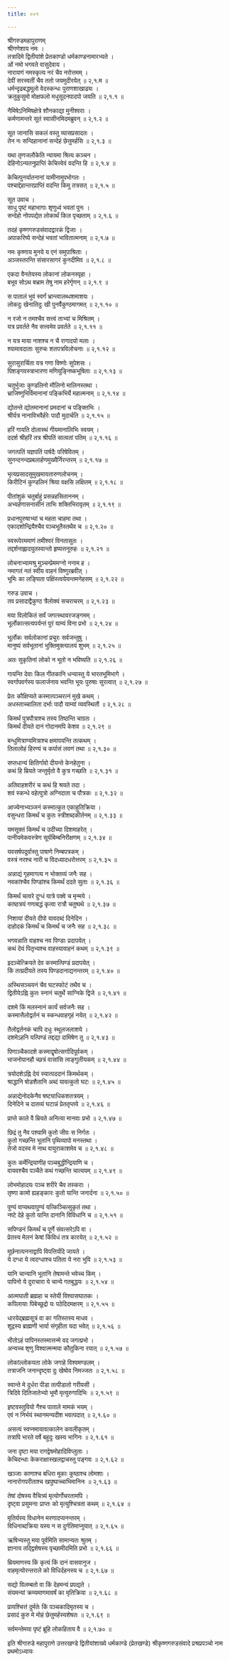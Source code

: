 ```yaml
---
title: ००१

---
```

श्रीगरुडमहापुराणम्  
श्रीगणेशाय नमः ।  
तत्रादिमे द्वितीयांशे प्रेतकाण्डो धर्मकाण्डनामारभ्यते ।  
ओं नमो भगवते वासुदेवाय ।  
नारायणं नमस्कृत्य नरं चैव नरोत्तमम् ।  
देवीं सरस्वतीं चैव ततो जयमुदीरयेत् ॥ २,१.म ॥  
धर्मन्दृढबद्धमूलो वेदस्कन्धः पुराणशाखाढ्यः ।  
क्रतुकुसुमो मोक्षफलो मधुसूदनपादपो जयति ॥ २,१.१ ॥  
  
नैमिषेऽनिमिषक्षेत्रे शौनकाद्या मुनीश्वराः ।  
कर्मणामन्तरे सूतं स्वासीनमिदमब्रुवन् ॥ २,१.२ ॥  
  
सूत जानासि सकलं वस्तु व्यासप्रसादतः ।  
तेन नः सन्दिहानानां सन्देहं छेत्तुमर्हसि ॥ २,१.३ ॥  
  
यथा तृणजलौकेति न्यायमा श्रित्य कञ्चन ।  
देहिनोऽन्यतनुप्राप्तिं केचित्त्वेवं वदन्ति हि ॥ २,१.४ ॥  
  
केचित्पुनर्यातनानां यामीनामुपभोगतः ।  
पश्चाद्देहान्तरप्राप्तिं वदन्ति किमु तत्रसत् ॥ २,१.५ ॥  
  
सूत उवाच ।  
साधु पृष्टं महाभागाः शृणुध्वं भवतां पुनः ।  
सन्देहो नोपपद्येत लोकार्थं किल पृच्छताम् ॥ २,१.६ ॥  
  
तदहं कृष्णगरुडसंवादद्वारकं द्विजाः ।  
अपाकरिष्ये सन्देहं भवतां भावितात्मनाम् ॥ २,१.७ ॥  
  
नमः कृष्णाय मुनये य एनं समुपाश्रिताः ।  
अञ्जस्तरन्ति संसारसागरं कुनदीमिव ॥ २,१.८ ॥  
  
एकदा वैनतेयस्य लोकानां लोकनस्पृहा ।  
बभूव सोऽथ बभ्राम तेषु नाम हरेर्गृणन् ॥ २,१.९ ॥  
  
स पातालं भुवं स्वर्गं भ्रान्त्वालब्धशमाशयः ।  
लोकदुः खेनातिदुः खी पुनर्वैकुण्ठमागमत् ॥ २,१.१० ॥  
  
न रजो न तमश्चैव सत्त्वं ताभ्यां च मिश्रितम् ।  
यत्र प्रवर्तते नैव सत्त्वमेव प्रवर्तते ॥ २,१.११ ॥  
  
न यत्र माया नाशश्च न चै रागादयो मलाः ।  
श्यामावदाताः सुरुचः शतपत्रविलोचनाः ॥ २,१.१२ ॥  
  
सुरासुरार्चिता यत्र गणा विष्णोः सुपेशसः ।  
पिशङ्गवस्त्राभारणा मणियुङ्निष्कभूषिताः ॥ २,१.१३ ॥  
  
चतुर्भुजाः कुण्डलिनो मौलिनो मालिनस्तथा ।  
भ्राजिष्णुभिर्विमानानां पङ्किभिर्ये महात्मनाम् ॥ २,१.१४ ॥  
  
द्योतन्ते द्योतमानानां प्रमदानां च पङ्क्तिभिः ।  
श्रीर्यत्र नानाविभवैर्हरेः पादौ मुदार्चति ॥ २,१.१५ ॥  
  
हरिं गायति दोलास्थं गीयमानालिभिः स्वयम् ।  
ददर्श श्रीहरिं तत्र श्रीपतिं सात्वतां पतिम् ॥ २,१.१६ ॥  
  
जगत्पतिं यज्ञपतिं पार्षदैः परिषेवितम् ।  
सुनन्दनन्दप्रबलार्हणमुख्यैर्निरन्तरम् ॥ २,१.१७ ॥  
  
भृत्यप्रसादसुमुखमायतारुणलोचनम् ।  
किरीटिनं कुण्डलिनं श्रिया वक्षसि लक्षितम् ॥ २,१.१८ ॥  
  
पीतांशुकं चतुर्बाहुं प्रसन्नहसिताननम् ।  
अभ्यर्हणासनासीनं ताभिः शक्तिभिरावृतम् ॥ २,१.१९ ॥  
  
प्रधानपुरुषाभ्यां च महता चाहमा तथा ।  
एकादशोन्द्रियैश्चैव पञ्चभूतैस्तथैव च ॥ २,१.२० ॥  
  
स्वरूपेरममाणं तमीश्वरं विनतासुतः ।  
तद्दर्शनाह्लादयुतस्वान्तो हृष्यत्तनूरुहः ॥ २,१.२१ ॥  
  
लोचनाभ्यामश्रु मुञ्चन्प्रेममग्नो ननाम ह ।  
नमागतं नतं स्वीय वाहनं विष्णुरब्रवीत् ।  
भूमिः का लङ्घिता पक्षिंस्त्वयेयन्तमनेहसम् ॥ २,१.२२ ॥  
  
गरुड उवाच ।  
तव प्रसादाद्वैकुण्ठ त्रैलोक्यं सचराचरम् ॥ २,१.२३ ॥  
  
मया विलोकितं सर्वं जगत्स्थावरजङ्गमम् ।  
भूर्लोकात्सत्यपर्यन्तं पुरं याम्यं विना प्रभो ॥ २,१.२४ ॥  
  
भूर्लोकः सर्वलोकानां प्रचुरः सर्वजन्तुषु ।  
मानुष्यं सर्वभूतानां भुक्तिमुक्त्यालयं शुभम् ॥ २,१.२५ ॥  
  
अतः सुकृतिनां लोको न भूतो न भविष्यति ॥ २,१.२६ ॥  
  
गायन्ति देवाः किल गीतकानि धन्यास्तु ये भारतभूमिभागे ।  
स्वर्गापवर्गस्य फलार्जनाय भवन्ति भूयः पुरुषाः सुरत्वात् ॥ २,१.२७ ॥  
  
प्रेतः कौक्षिप्यते कस्मात्पञ्चरत्नं मुखे कथम् ।  
अधस्ताच्चालिता दर्भाः पादौ याम्यां व्यवस्थितौ ॥ २,१.२८ ॥  
  
किमर्थं पुत्रपौत्राश्च तस्य तिष्ठन्ति चाग्रतः ।  
किमर्थं दीयते दानं गोदानमपि केशव ॥ २,१.२९ ॥  
  
बन्धुमित्राण्यमित्राश्च क्षमापयन्ति तत्कथम् ।  
तिलालोहं हिरण्यं च कर्पासं लवणं तथा ॥ २,१.३० ॥  
  
सप्तधान्यं क्षितिर्गावो दीयन्ते केनहेतुना ।  
कथं हि म्रियते जन्तुर्मृतो वै कुत्र गच्छति ॥ २,१.३१ ॥  
  
अतिवाहशरीरं च कथं हि श्रयते तदा ।  
शवं स्कन्धे वहेत्पुत्रो अग्निदाता च पौत्रकः ॥ २,१.३२ ॥  
  
आज्येनाभ्यञ्जनं कस्मात्कुत एकाहुतिक्रिया ।  
वसुन्धरा किमर्थं च कुतः स्त्रीशब्दकीर्तनम् ॥ २,१.३३ ॥  
  
यमसूक्तं किमर्थं च उदीच्या दिशमाहरेत् ।  
पानीयमेकवस्त्रेण सूर्यबिम्बनिरीक्षणम् ॥ २,१.३४ ॥  
  
यवसर्षपदूर्वास्तु पाषाणे निम्बपत्रकम् ।  
वस्त्रं नरश्च नारी च विदध्यादधरोत्तरम् ॥ २,१.३५ ॥  
  
अन्नाद्यं गृहमागत्य न भोक्तव्यं जनैः सह ।  
नवकांश्चैव पिण्डांश्च किमर्थं ददते सुताः ॥ २,१.३६ ॥  
  
किमर्थं चत्वरे दुग्धं यात्रे पक्वे च मृन्मये ।  
काष्ठत्रयं गणाबद्धं कृत्वा रात्रौ चतुष्पथे ॥ २,१.३७ ॥  
  
निशायां दीयते दीपो यावदब्दं दिनेदिन ।  
दाहोदकं किमर्थं च किमर्थं च जनैः सह ॥ २,१.३८ ॥  
  
भगवन्नाति वाहश्च नव पिण्डाः प्रदापयेत् ।  
कथं देयं पितृभ्यश्च वाहस्यावाहनं कथम् ॥ २,१.३९ ॥  
  
इदञ्चेत्क्रियते देव कस्मात्पिण्डं प्रदापयेत् ।  
किं तत्प्रदीयते तस्य पिण्डदानाद्यनन्तरम् ॥ २,१.४० ॥  
  
अस्थिसञ्चयनं चैव घटस्फोटं तथैव च ।  
द्वितीयेऽह्नि कुतः स्नानं चतुर्थे साग्निके द्विजे ॥ २,१.४१ ॥  
  
दशमे किं मलस्नानं कार्यं सर्वजनैः सह ।  
कस्मात्तैलोद्वर्तनं च स्कन्धवाहगृहं नयेत् ॥ २,१.४२ ॥  
  
तैलोद्वर्तनकं चापि दधुः स्थूलजलाशये ।  
दशमेऽहनि यत्पिण्डं तद्दद्या दामिषेण तु ॥ २,१.४३ ॥  
  
पिणाञ्चैकादशे कस्माद्वृषोत्सर्गादिपूर्वकम् ।  
भाजनोपानहौ च्छत्रं वासांसि त्वङ्गुलीयकम् ॥ २,१.४४ ॥  
  
त्रयोदशेऽह्नि देयं स्यात्पददानं किमर्थकम् ।  
श्राद्धानि षोडशैतानि अब्दं यावत्कुतो घटः ॥ २,१.४५ ॥  
  
अन्नाद्येनोदकेनैव षष्ट्याधिकशतत्रयम् ।  
दिनेदिने च दातव्यं घटान्नं प्रेततृप्तये ॥ २,१.४६ ॥  
  
प्राप्ते काले वै म्रियते अनित्या मानवाः प्रभो ॥ २,१.४७ ॥  
  
छिद्रं तु नैव पश्यामि कुतो जीवः स निर्गतः ।  
कुतो गच्छन्ति भूतानि पृथिव्यापो मनस्तथा ।  
तेजो वदस्व मे नाथ वायुराकाशमेव च ॥ २,१.४८ ॥  
  
कुतः कर्मेन्द्रियाणीह पञ्चबुद्धीन्द्रियाणि च ।  
वायवश्चैव पञ्चैते कथं गच्छन्ति चात्ययम् ॥ २,१.४९ ॥  
  
लोभमोहादयः पञ्च शरीरे चैव तस्कराः ।  
तृष्णा कामो ह्यहङ्कारः कुतो यान्ति जनार्दना ॥ २,१.५० ॥  
  
पुण्यं वाप्यथवापुण्यं यत्किञ्चित्सुकृतं तथा ।  
नष्टे देहे कुतो यान्ति दानानि विविधानि च ॥ २,१.५१ ॥  
  
सपिण्डनं किमर्थं च पूर्णे संवत्सरेऽपि वा ।  
प्रेतस्य मेलनं केषां किंविधं तत्र कारयेत् ॥ २,१.५२ ॥  
  
मूर्छनात्पननाद्वापि विपत्तिर्यदि जायते ।  
ये दग्धा ये त्वदग्धाश्च पतिता ये नरा भुवि ॥ २,१.५३ ॥  
  
यानि चान्यानि भूतानि तेषामन्ते भवेच्च किम् ।  
पापिनो ये दुराचारा ये चान्ये गतबुद्धयः ॥ २,१.५४ ॥  
  
आत्मघाती ब्रह्महा च स्तेयी विश्वासघातकः ।  
कपिलायाः पिबेच्छूद्रो यः पठेदिदमक्षरम् ॥ २,१.५५ ॥  
  
धारयेद्ब्रह्मसूत्रं वा का गतिस्तस्य माधव ।  
शूद्रस्य ब्राह्मणी भार्या संगृहीता यदा भवेत् ॥ २,१.५६ ॥  
  
भीतोऽहं पापिनस्तस्मात्तन्मे वद जगत्प्रभो ।  
अन्यच्च शृणु विश्वात्मन्मया कौतुकिना रयात् ॥ २,१.५७ ॥  
  
लोकांल्लोकयता लोके जगाहे विश्वमण्डलम् ।  
तत्राजनि जनान्दृष्ट्वा दुः खेष्वेव निमज्जतः ॥ २,१.५८ ॥  
  
स्वान्ते मे दुर्धरा पीडा तत्पीडातो गरीयसी ।  
त्रिदिवे दितिजातेभ्यो भूमौ मृत्युरुगादिभिः ॥ २,१.५९ ॥  
  
इष्टवस्तुवियो गैश्च पाताले मामकं भयम् ।  
एवं न निर्भयं स्थानमन्यदीश भवत्पदात् ॥ २,१.६० ॥  
  
असत्यं स्वप्नमायावत्कालेन कवलीकृतम् ।  
तत्रापि भारते वर्षे बहुदुः खस्य भागिनः ॥ २,१.६१ ॥  
  
जना दृष्टा मया रागद्वेषमोहादिविप्लुताः ।  
केचिदन्धाः केकराक्षास्खलद्वाचस्तु पङ्गवः ॥ २,१.६२ ॥  
  
खञ्जाः काणाश्च बधिरा मूकाः कुष्ठाश्च लोमशाः ।  
नानारोगपरीताश्च खपुष्पाच्चाभिमानिनः ॥ २,१.६३ ॥  
  
तेषां दोषस्य वैचित्र्यं मृत्योर्गोचरतामपि ।  
दृष्ट्वा प्रसुमनाः प्राप्तः को मृत्युश्चित्रता कथम् ॥ २,१.६४ ॥  
  
मृतिर्यस्य विधानेन मरणादप्यनन्तरम् ।  
विधिनाब्दक्रिया यस्य न स दुर्गतिमाप्नुयात् ॥ २,१.६५ ॥  
  
ऋषिभ्यस्तु मया पूर्वमिति सामान्यतः श्रुतम् ।  
ज्ञानाय तद्द्विशेषस्य पृच्छामीदमिति प्रभो ॥ २,१.६६ ॥  
  
म्रियमाणस्य किं कृत्यं किं दानं वासवानुज ।  
वाहमृत्योरन्तराले को विधिर्दहनस्य च ॥ २,१.६७ ॥  
  
सद्यो विलम्बतो वा किं देहमन्यं प्रपद्यते ।  
संयमन्यां क्रम्यमाणमावर्षं का मृतिक्रिया ॥ २,१.६८ ॥  
  
प्रायश्चित्तं दुर्मतेः किं पञ्चकादिमृतस्य च ।  
प्रसादं कुरु मे मोहं छेत्तुमर्हस्यशेषतः ॥ २,१.६९ ॥  
  
सर्वमन्तेमया पृष्टं ब्रूहि लोकहिताय वै ॥ २,१.७० ॥  
  
इति श्रीगारुडे महापुराणे उत्तरखण्डे द्वितीयांशाख्ये धर्मकाण्डे (प्रेतखण्डे) श्रीकृष्णगरुडसंवादे प्रश्रप्रपञ्चो नाम प्रथमोऽध्यायः